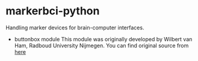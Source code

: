 # markerbci-python
Handling marker devices for brain-computer interfaces.  

 - buttonbox module
 This module was originally developed by Wilbert van Ham, Radboud University Nijmegen.
 You can find original source from [here](https://github.com/wilberth/RuSocSci)  
